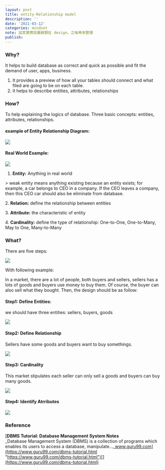 ```yaml
---
layout: post
title: entity-Relationship model
description: ''
date: '2021-03-12'
categories: mindset
note: 這其實應該要歸類在 design，之後再來整理
publish:
---
```


### Why?

It helps to build database as correct and quick as possible and fit the demand of user, apps, business.

1.  It provides a preview of how all your tables should connect and what filed are going to be on each table.
2.  It helps to describe entities, attributes, relationships

### How?

To help explaining the logics of database. Three basic concepts: entities, attributes, relationships.

#### **example of Entity Relationship Diagram:**

![](/Users/chenyongzhe/coding/practice_not_for_github/javascript_practice/medium-to-markdown/medium-export/posts/md_1623056197395/img/1__U4rsEZn0uLeqAlNeW2paPA.png)

#### **Real World Example:**

![](/Users/chenyongzhe/coding/practice_not_for_github/javascript_practice/medium-to-markdown/medium-export/posts/md_1623056197395/img/1__E8GwUUoQb__DnJMQQ1FejAg.png)

1.  **Entity:** Anything in real world

\> weak entity means anything existing because an entity exists; for example, a car belongs to CEO in a company. If the CEO leaves a company, then this CEO car should also be eliminate from database.

2\. **Relation:** define the relationship between entities

3\. **Attribute:** the characteristic of entity

4\. **Cardinality:** define the type of relationship: One-to-One, One-to-Many, May to One, Many-to-Many

### What?

There are five steps:

![](/Users/chenyongzhe/coding/practice_not_for_github/javascript_practice/medium-to-markdown/medium-export/posts/md_1623056197395/img/1__QU3__WwsTWh0Mz7UMWsq2bA.png)

With following example:

In a market, there are a lot of people, both buyers and sellers, sellers has a lots of goods and buyers use money to buy them. Of course, the buyer can also sell what they bought. Then, the design should be as follow:

#### **Step1: Define Entities:**

we should have three entities: sellers, buyers, goods

![](/Users/chenyongzhe/coding/practice_not_for_github/javascript_practice/medium-to-markdown/medium-export/posts/md_1623056197395/img/1__GF9p3o1XIX2gxfgeivTUyQ.png)

#### **Step2: Define Relationship**

Sellers have some goods and buyers want to buy somethings.

![](/Users/chenyongzhe/coding/practice_not_for_github/javascript_practice/medium-to-markdown/medium-export/posts/md_1623056197395/img/1____jvmrQDNhn7QPAQ55VU0IA.png)

#### **Step3: Cardinality**

This market stipulates each seller can only sell a goods and buyers can buy many goods.

![](/Users/chenyongzhe/coding/practice_not_for_github/javascript_practice/medium-to-markdown/medium-export/posts/md_1623056197395/img/1__Ark8m7LkxqXWp8bSTNXvUw.png)

#### **Step4: Identify Atrributes**

![](/Users/chenyongzhe/coding/practice_not_for_github/javascript_practice/medium-to-markdown/medium-export/posts/md_1623056197395/img/1__2apXnTEsWsrtbGSRYHQtJg.png)

### Reference

[**DBMS Tutorial: Database Management System Notes**  
_Database Management System (DBMS) is a collection of programs which enables its users to access a database, manipulate…_www.guru99.com](https://www.guru99.com/dbms-tutorial.html "https://www.guru99.com/dbms-tutorial.html")[](https://www.guru99.com/dbms-tutorial.html)